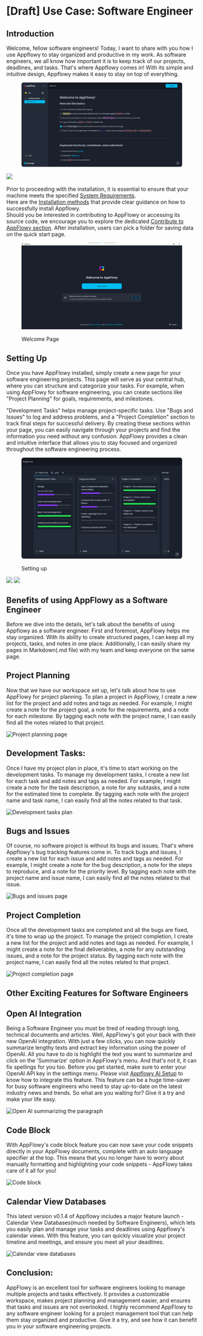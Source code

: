 # \[Draft] Use Case: Software Engineer

## Introduction

Welcome, fellow software engineers! Today, I want to share with you how I use Appflowy to stay organized and productive in my work. As software engineers, we all know how important it is to keep track of our projects, deadlines, and tasks. That's where Appflowy comes in! With its simple and intuitive design, Appflowy makes it easy to stay on top of everything.



<figure><img src="../../../../.gitbook/assets/image (5).png" alt=""><figcaption></figcaption></figure>

![](https://github.com/AppFlowy-IO/AppFlowy-Docs/tree/main/.gitbook/assets/Getting\_Started\_page.png)

Prior to proceeding with the installation, it is essential to ensure that your machine meets the specified [System Requirements](https://appflowy.gitbook.io/docs/essential-documentation/install-appflowy/requirements).\
Here are the [Installation methods](https://appflowy.gitbook.io/docs/essential-documentation/install-appflowy/installation-methods) that provide clear guidance on how to successfully install Appflowy.\
Should you be interested in contributing to AppFlowy or accessing its source code, we encourage you to explore the dedicated [Contribute to AppFlowy section](https://appflowy.gitbook.io/docs/essential-documentation/contribute-to-appflowy). After installation, users can pick a folder for saving data on the quick start page.

<figure><img src="../../../../.gitbook/assets/image (1) (1) (1).png" alt=""><figcaption><p>Welcome Page</p></figcaption></figure>



## Setting Up

Once you have AppFlowy installed, simply create a new page for your software engineering projects. This page will serve as your central hub, where you can structure and categorize your tasks. For example, when using AppFlowy for software engineering, you can create sections like "Project Planning" for goals, requirements, and milestones.&#x20;

"Development Tasks" helps manage project-specific tasks. Use "Bugs and Issues" to log and address problems, and a "Project Completion" section to track final steps for successful delivery. By creating these sections within your page, you can easily navigate through your projects and find the information you need without any confusion. AppFlowy provides a clean and intuitive interface that allows you to stay focused and organized throughout the software engineering process.

<figure><img src="../../../../.gitbook/assets/image (2) (1) (1).png" alt=""><figcaption><p>Setting up</p></figcaption></figure>

![](https://github.com/AppFlowy-IO/AppFlowy-Docs/tree/main/.gitbook/assets/Setting\_up\_page.png) ![](https://github.com/AppFlowy-IO/AppFlowy-Docs/tree/main/.gitbook/assets/Setting\_up\_grid\_view\_page.png)

## Benefits of using AppFlowy as a Software Engineer

Before we dive into the details, let's talk about the benefits of using Appflowy as a software engineer. First and foremost, AppFlowy helps me stay organized. With its ability to create structured pages, I can keep all my projects, tasks, and notes in one place. Additionally, I can easily share my pages in Markdown(.md file) with my team and keep everyone on the same page.

## Project Planning

Now that we have our workspace set up, let's talk about how to use AppFlowy for project planning. To plan a project in AppFlowy, I create a new list for the project and add notes and tags as needed. For example, I might create a note for the project goal, a note for the requirements, and a note for each milestone. By tagging each note with the project name, I can easily find all the notes related to that project.

![Project planning page](https://user-images.githubusercontent.com/89600478/235844017-2f00d682-5ddd-4fb5-a935-0055d0f3bb34.jpg)

## Development Tasks:

Once I have my project plan in place, it's time to start working on the development tasks. To manage my development tasks, I create a new list for each task and add notes and tags as needed. For example, I might create a note for the task description, a note for any subtasks, and a note for the estimated time to complete. By tagging each note with the project name and task name, I can easily find all the notes related to that task.

![Development tasks plan](https://github.com/AbubakrChan/AppFlowy-Docs/assets/89600478/f8ee65db-b24f-4fdc-8347-6f1b273acf05)

## Bugs and Issues

Of course, no software project is without its bugs and issues. That's where Appflowy's bug tracking features come in. To track bugs and issues, I create a new list for each issue and add notes and tags as needed. For example, I might create a note for the bug description, a note for the steps to reproduce, and a note for the priority level. By tagging each note with the project name and issue name, I can easily find all the notes related to that issue.

![Bugs and issues page](https://github.com/AbubakrChan/AppFlowy-Docs/assets/89600478/030c9349-0e96-4973-af39-ae0cd9007db5)

## Project Completion

Once all the development tasks are completed and all the bugs are fixed, it's time to wrap up the project. To manage the project completion, I create a new list for the project and add notes and tags as needed. For example, I might create a note for the final deliverables, a note for any outstanding issues, and a note for the project status. By tagging each note with the project name, I can easily find all the notes related to that project.

![Project completion page](https://github.com/AbubakrChan/AppFlowy-Docs/assets/89600478/ae858112-3594-47fd-89f4-9eca7e4f47b7)

## Other Exciting Features for Software Engineers

## Open AI Integration

Being a Software Engineer you must be tired of reading through long, technical documents and articles. Well, AppFlowy's got your back with their new OpenAI integration. With just a few clicks, you can now quickly summarize lengthy texts and extract key information using the power of OpenAI. All you have to do is highlight the text you want to summarize and click on the 'Summarize' option in AppFlowy's menu. And that's not it, it can fix spellings for you too. Before you get started, make sure to enter your OpenAI API key in the settings menu. Please visit [Appflowy AI Setup](https://appflowy.gitbook.io/docs/essential-documentation/appflowy-x-openai) to know how to integrate this feature. This feature can be a huge time-saver for busy software engineers who need to stay up-to-date on the latest industry news and trends. So what are you waiting for? Give it a try and make your life easy.

![Open AI summarizing the paragraph](https://github.com/AbubakrChan/AppFlowy-Docs/assets/89600478/0a0a0dff-74d5-43f6-a6b1-236e754bebf1)

## Code Block

With AppFlowy's code block feature you can now save your code snippets directly in your AppFlowy documents, complete with an auto language specifier at the top. This means that you no longer have to worry about manually formatting and highlighting your code snippets - AppFlowy takes care of it all for you!

![Code block](https://github.com/AbubakrChan/AppFlowy-Docs/assets/89600478/2972e5fc-5e73-4caa-bad1-975cb0fba514)

## Calendar View Databases

This latest version v0.1.4 of Appflowy includes a major feature launch - Calendar View Databases(much needed by Software Engineers), which lets you easily plan and manage your tasks and deadlines using Appflowy's calendar views. With this feature, you can quickly visualize your project timeline and meetings, and ensure you meet all your deadlines.

![Calendar view databases](https://github.com/AbubakrChan/AppFlowy-Docs/assets/89600478/ff465713-c12a-4d5c-8233-2456a328599e)

## Conclusion:

AppFlowy is an excellent tool for software engineers looking to manage multiple projects and tasks effectively. It provides a customizable workspace, makes project planning and management easier, and ensures that tasks and issues are not overlooked. I highly recommend AppFlowy to any software engineer looking for a project management tool that can help them stay organized and productive. Give it a try, and see how it can benefit you in your software engineering projects.
